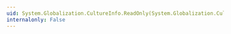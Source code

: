 ```yaml
---
uid: System.Globalization.CultureInfo.ReadOnly(System.Globalization.CultureInfo)
internalonly: False
---
```

